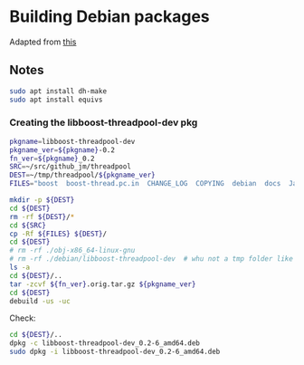 # Building Debian packages

Adapted from [this](https://github.com/csiro-hydroinformatics/cinterop/blob/master/doc/debian-packaging.md)

## Notes

```sh
sudo apt install dh-make
sudo apt install equivs
```

### Creating the libboost-threadpool-dev pkg

```sh
pkgname=libboost-threadpool-dev
pkgname_ver=${pkgname}-0.2
fn_ver=${pkgname}_0.2
SRC=~/src/github_jm/threadpool
DEST=~/tmp/threadpool/${pkgname_ver}
FILES="boost  boost-thread.pc.in  CHANGE_LOG  COPYING  debian  docs  Jamfile.v2  Jamrules  libs  LICENSE_1_0.txt  Makefile  project-root.jam  README  TODO"

mkdir -p ${DEST}
cd ${DEST}
rm -rf ${DEST}/*
cd ${SRC}
cp -Rf ${FILES} ${DEST}/
cd ${DEST}
# rm -rf ./obj-x86_64-linux-gnu
# rm -rf ./debian/libboost-threadpool-dev  # whu not a tmp folder like other pkg?
ls -a
cd ${DEST}/..
tar -zcvf ${fn_ver}.orig.tar.gz ${pkgname_ver}
cd ${DEST}
debuild -us -uc 
```

Check:

```sh
cd ${DEST}/..
dpkg -c libboost-threadpool-dev_0.2-6_amd64.deb 
sudo dpkg -i libboost-threadpool-dev_0.2-6_amd64.deb 
```

